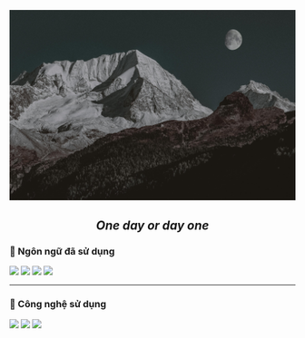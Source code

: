 ![My Image](./pexels-eberhardgross-1428277.jpg)
<h2 align="center"><i>One day or day one</i></h2>

### 🧠 Ngôn ngữ đã sử dụng

<p>
  <img src="https://img.shields.io/badge/C%23-239120?style=for-the-badge&logo=c-sharp&logoColor=white" />
  <img src="https://img.shields.io/badge/Go-00ADD8?style=for-the-badge&logo=go&logoColor=white" />
  <img src="https://img.shields.io/badge/JavaScript-F7DF1E?style=for-the-badge&logo=javascript&logoColor=black" />
  <img src="https://img.shields.io/badge/TypeScript-3178C6?style=for-the-badge&logo=typescript&logoColor=white" />
</p>

---

### 🚀 Công nghệ sử dụng

<p>
  <img src="https://img.shields.io/badge/Redis-DC382D?style=for-the-badge&logo=redis&logoColor=white" />
  <img src="https://img.shields.io/badge/MassTransit-1D3557?style=for-the-badge&logo=masstransit&logoColor=white" />
  <img src="https://img.shields.io/badge/MediatR-35495E?style=for-the-badge" />
</p>
